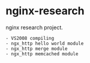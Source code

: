 nginx-research
==============

nginx research project.

	- VS2008 compiling
	- ngx_http hello world module
	- ngx_http merge module
	- ngx_http memcached module
